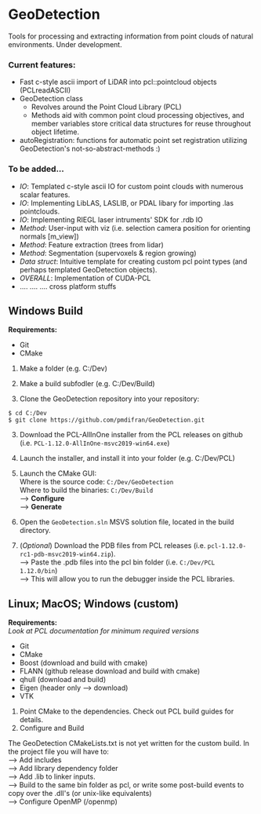 # GeoDetection
Tools for processing and extracting information from point clouds of natural environments. Under development. 

### Current features:
- Fast c-style ascii import of LiDAR into pcl::pointcloud objects (PCLreadASCII)
- GeoDetection class 
  - Revolves around the Point Cloud Library (PCL)
  - Methods aid with common point cloud processing objectives, and member variables store critical data structures for reuse throughout object lifetime.
- autoRegistration: functions for automatic point set registration utilizing GeoDetection's not-so-abstract-methods :)

### To be added...
-  _IO_: Templated c-style ascii IO for custom point clouds with numerous scalar features.
-  _IO_: Implementing LibLAS, LASLIB, or PDAL libary for importing .las pointclouds.
-  _IO_: Implementing RIEGL laser intruments' SDK for .rdb IO
-  _Method_: User-input with viz (i.e. selection camera position for orienting normals [m_view])
-  _Method_: Feature extraction (trees from lidar)
-  _Method_: Segmentation (supervoxels & region growing)
-  _Data struct_: Intuitive template for creating custom pcl point types (and perhaps templated GeoDetection objects).
-  _OVERALL_: Implementation of CUDA-PCL
-  .... .... .... cross platform stuffs


## Windows Build

**Requirements:**
- Git
- CMake

1. Make a folder (e.g. C:/Dev)

2. Make a build subfodler (e.g. C:/Dev/Build)

2. Clone the GeoDetection repository into your repository:  
```
$ cd C:/Dev
$ git clone https://github.com/pmdifran/GeoDetection.git
```

3. Download the PCL-AllInOne installer from the PCL releases on github (i.e. `PCL-1.12.0-AllInOne-msvc2019-win64.exe`)

4. Launch the installer, and install it into your folder (e.g. C:/Dev/PCL<version>)

5. Launch the CMake GUI:\
Where is the source code: `C:/Dev/GeoDetection`\
Where to build the binaries: `C:/Dev/Build`\
--> **Configure** \
--> **Generate**

6. Open the `GeoDetection.sln` MSVS solution file, located in the build directory.

7. (*Optional*) Download the PDB files from PCL releases (i.e. `pcl-1.12.0-rc1-pdb-msvc2019-win64.zip`).\
--> Paste the .pdb files into the pcl bin folder (i.e. `C:/Dev/PCL 1.12.0/bin`)\
--> This will allow you to run the debugger inside the PCL libraries. 

## Linux; MacOS; Windows (custom)

**Requirements:** \
*Look at PCL documentation for minimum required versions*
- Git
- CMake
- Boost (download and build with cmake)
- FLANN (github release download and build with cmake)
- qhull (download and build)
- Eigen (header only --> download)
- VTK

1. Point CMake to the dependencies. Check out PCL build guides for details.
2. Configure and Build

The GeoDetection CMakeLists.txt is not yet written for the custom build. In the project file you will have to:\
--> Add includes\
--> Add library dependency folder\
--> Add .lib to linker inputs.\
--> Build to the same bin folder as pcl, or write some post-build events to copy over the .dll's (or unix-like equivalents)\
--> Configure OpenMP (/openmp)